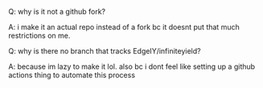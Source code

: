 Q: why is it not a github fork?

A: i make it an actual repo instead of a fork bc it doesnt put that much restrictions on me.


Q: why is there no branch that tracks EdgeIY/infiniteyield?

A: because im lazy to make it lol. also bc i dont feel like setting up a github actions thing to automate this process
